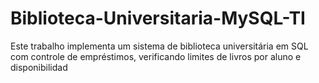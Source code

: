 # Biblioteca-Universitaria-MySQL-TI
Este trabalho implementa um sistema de biblioteca universitária em SQL com controle de empréstimos, verificando limites de livros por aluno e disponibilidad
